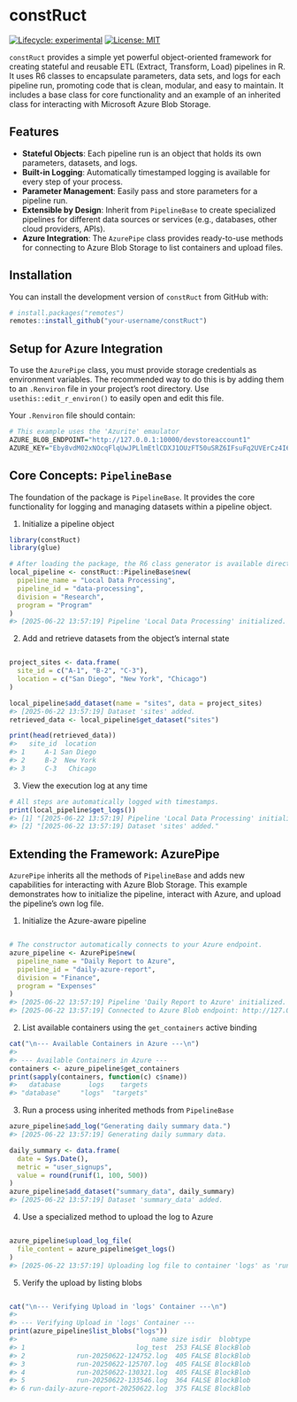 constRuct
================

[![Lifecycle:
experimental](https://img.shields.io/badge/lifecycle-experimental-orange.svg)](https://lifecycle.r-lib.org/articles/stages.html#experimental)
[![License:
MIT](https://img.shields.io/badge/License-MIT-yellow.svg)](https://opensource.org/licenses/MIT)

`constRuct` provides a simple yet powerful object-oriented framework for
creating stateful and reusable ETL (Extract, Transform, Load) pipelines
in R. It uses R6 classes to encapsulate parameters, data sets, and logs
for each pipeline run, promoting code that is clean, modular, and easy
to maintain. It includes a base class for core functionality and an
example of an inherited class for interacting with Microsoft Azure Blob
Storage.

## Features

- **Stateful Objects**: Each pipeline run is an object that holds its
  own parameters, datasets, and logs.
- **Built-in Logging**: Automatically timestamped logging is available
  for every step of your process.
- **Parameter Management**: Easily pass and store parameters for a
  pipeline run.
- **Extensible by Design**: Inherit from `PipelineBase` to create
  specialized pipelines for different data sources or services (e.g.,
  databases, other cloud providers, APIs).
- **Azure Integration**: The `AzurePipe` class provides ready-to-use
  methods for connecting to Azure Blob Storage to list containers and
  upload files.

## Installation

You can install the development version of `constRuct` from GitHub with:

``` r
# install.packages("remotes")
remotes::install_github("your-username/constRuct")
```

## Setup for Azure Integration

To use the `AzurePipe` class, you must provide storage credentials as
environment variables. The recommended way to do this is by adding them
to an `.Renviron` file in your project’s root directory. Use
`usethis::edit_r_environ()` to easily open and edit this file.

Your `.Renviron` file should contain:

``` r
# This example uses the 'Azurite' emaulator
AZURE_BLOB_ENDPOINT="http://127.0.0.1:10000/devstoreaccount1"
AZURE_KEY="Eby8vdM02xNOcqFlqUwJPLlmEtlCDXJ1OUzFT50uSRZ6IFsuFq2UVErCz4I6tq/K1SZFPTOtr/KBHBeksoGMGw=="
```

## Core Concepts: `PipelineBase`

The foundation of the package is `PipelineBase`. It provides the core
functionality for logging and managing datasets within a pipeline
object.

1.  Initialize a pipeline object

``` r
library(constRuct)
library(glue)

# After loading the package, the R6 class generator is available directly.
local_pipeline <- constRuct::PipelineBase$new(
  pipeline_name = "Local Data Processing",
  pipeline_id = "data-processing",
  division = "Research",
  program = "Program"
)
#> [2025-06-22 13:57:19] Pipeline 'Local Data Processing' initialized.
```

2.  Add and retrieve datasets from the object’s internal state

``` r

project_sites <- data.frame(
  site_id = c("A-1", "B-2", "C-3"),
  location = c("San Diego", "New York", "Chicago")
)

local_pipeline$add_dataset(name = "sites", data = project_sites)
#> [2025-06-22 13:57:19] Dataset 'sites' added.
retrieved_data <- local_pipeline$get_dataset("sites")

print(head(retrieved_data))
#>   site_id  location
#> 1     A-1 San Diego
#> 2     B-2  New York
#> 3     C-3   Chicago
```

3.  View the execution log at any time

``` r
# All steps are automatically logged with timestamps.
print(local_pipeline$get_logs())
#> [1] "[2025-06-22 13:57:19] Pipeline 'Local Data Processing' initialized."
#> [2] "[2025-06-22 13:57:19] Dataset 'sites' added."
```

## Extending the Framework: AzurePipe

`AzurePipe` inherits all the methods of `PipelineBase` and adds new
capabilities for interacting with Azure Blob Storage. This example
demonstrates how to initialize the pipeline, interact with Azure, and
upload the pipeline’s own log file.

1.  Initialize the Azure-aware pipeline

``` r

# The constructor automatically connects to your Azure endpoint.
azure_pipeline <- AzurePipe$new(
  pipeline_name = "Daily Report to Azure",
  pipeline_id = "daily-azure-report",
  division = "Finance",
  program = "Expenses"
)
#> [2025-06-22 13:57:19] Pipeline 'Daily Report to Azure' initialized. 
#> [2025-06-22 13:57:19] Connected to Azure Blob endpoint: http://127.0.0.1:10000/my-test-account
```

2.  List available containers using the `get_containers` active binding

``` r
cat("\n--- Available Containers in Azure ---\n")
#> 
#> --- Available Containers in Azure ---
containers <- azure_pipeline$get_containers
print(sapply(containers, function(c) c$name))
#>   database       logs    targets 
#> "database"     "logs"  "targets"
```

3.  Run a process using inherited methods from `PipelineBase`

``` r
azure_pipeline$add_log("Generating daily summary data.")
#> [2025-06-22 13:57:19] Generating daily summary data.

daily_summary <- data.frame(
  date = Sys.Date(),
  metric = "user_signups",
  value = round(runif(1, 100, 500))
)
azure_pipeline$add_dataset("summary_data", daily_summary)
#> [2025-06-22 13:57:19] Dataset 'summary_data' added.
```

4.  Use a specialized method to upload the log to Azure

``` r

azure_pipeline$upload_log_file(
  file_content = azure_pipeline$get_logs()
)
#> [2025-06-22 13:57:19] Uploading log file to container 'logs' as 'run-daily-azure-report-20250622.log'
```

5.  Verify the upload by listing blobs

``` r

cat("\n--- Verifying Upload in 'logs' Container ---\n")
#> 
#> --- Verifying Upload in 'logs' Container ---
print(azure_pipeline$list_blobs("logs"))
#>                                  name size isdir  blobtype
#> 1                            log_test  253 FALSE BlockBlob
#> 2             run-20250622-124752.log  405 FALSE BlockBlob
#> 3             run-20250622-125707.log  405 FALSE BlockBlob
#> 4             run-20250622-130321.log  405 FALSE BlockBlob
#> 5             run-20250622-133546.log  364 FALSE BlockBlob
#> 6 run-daily-azure-report-20250622.log  375 FALSE BlockBlob
```

